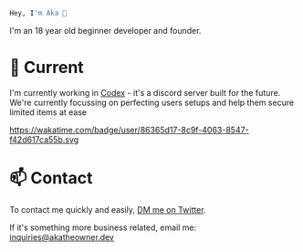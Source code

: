 ```bash
Hey, I'm Aka 👋
```
I'm an 18 year old beginner developer and founder.

# 🔭 Current
I'm currently working in [Codex](https://twitter.com/Codexcooks_) - it's a discord server built for the future. We're currently focussing on perfecting users setups and help them secure limited items at ease

https://wakatime.com/badge/user/86365d17-8c9f-4063-8547-f42d617ca55b.svg

# 📫 Contact
To contact me quickly and easily, [DM me on Twitter](https://twitter.com/gem8160).

If it's something more business related, email me: inquiries@akatheowner.dev

